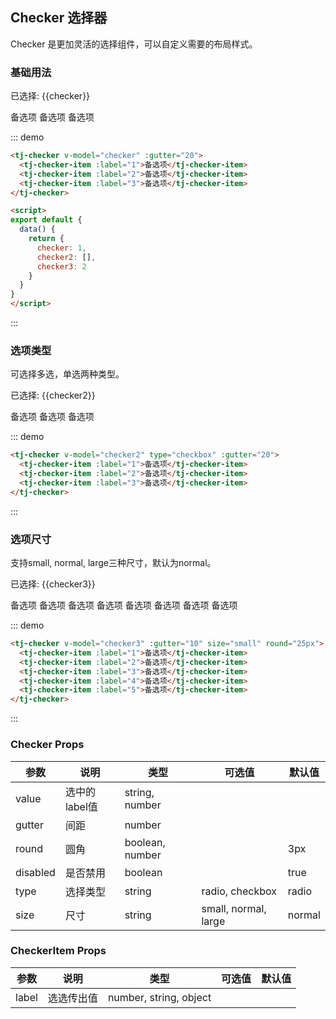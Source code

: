 ## Checker 选择器

Checker 是更加灵活的选择组件，可以自定义需要的布局样式。

### 基础用法
<div class="demo-block mt_15">
<p class="mb_10">已选择: {{checker}}</p>
<tj-checker v-model="checker" :gutter="20">
  <tj-checker-item :label="1">备选项</tj-checker-item>
  <tj-checker-item :label="2">备选项</tj-checker-item>
  <tj-checker-item :label="3">备选项</tj-checker-item>
</tj-checker>

<script>
export default {
  data() {
    return {
      checker: 1,
      checker2: [],
      checker3: 2
    }
  }
}
</script>
</div>

::: demo
```html
<tj-checker v-model="checker" :gutter="20">
  <tj-checker-item :label="1">备选项</tj-checker-item>
  <tj-checker-item :label="2">备选项</tj-checker-item>
  <tj-checker-item :label="3">备选项</tj-checker-item>
</tj-checker>

<script>
export default {
  data() {
    return {
      checker: 1,
      checker2: [],
      checker3: 2
    }
  }
}
</script>
```
:::

### 选项类型

可选择多选，单选两种类型。

<div class="demo-block">
  <p class="mb_10">已选择: {{checker2}}</p>
  <tj-checker v-model="checker2" type="checkbox" :gutter="20">
    <tj-checker-item :label="1">备选项</tj-checker-item>
    <tj-checker-item :label="2">备选项</tj-checker-item>
    <tj-checker-item :label="3">备选项</tj-checker-item>
  </tj-checker>
</div>

::: demo
```html
<tj-checker v-model="checker2" type="checkbox" :gutter="20">
  <tj-checker-item :label="1">备选项</tj-checker-item>
  <tj-checker-item :label="2">备选项</tj-checker-item>
  <tj-checker-item :label="3">备选项</tj-checker-item>
</tj-checker>
```
:::

### 选项尺寸

支持small, normal, large三种尺寸，默认为normal。

<div class="demo-block mt_15">
  <p class="mb_10">已选择: {{checker3}}</p>
  <tj-checker v-model="checker3" :gutter="10" size="small" round="25px">
    <tj-checker-item :label="1">备选项</tj-checker-item>
    <tj-checker-item :label="2">备选项</tj-checker-item>
    <tj-checker-item :label="3">备选项</tj-checker-item>
    <tj-checker-item :label="4">备选项</tj-checker-item>
    <tj-checker-item :label="5">备选项</tj-checker-item>
  </tj-checker>
  <tj-checker class="mt_10" v-model="checker3" :gutter="10" size="large" round="25px">
    <tj-checker-item :label="1">备选项</tj-checker-item>
    <tj-checker-item :label="2">备选项</tj-checker-item>
    <tj-checker-item :label="3">备选项</tj-checker-item>
  </tj-checker>
</div>

::: demo
```html
<tj-checker v-model="checker3" :gutter="10" size="small" round="25px">
  <tj-checker-item :label="1">备选项</tj-checker-item>
  <tj-checker-item :label="2">备选项</tj-checker-item>
  <tj-checker-item :label="3">备选项</tj-checker-item>
  <tj-checker-item :label="4">备选项</tj-checker-item>
  <tj-checker-item :label="5">备选项</tj-checker-item>
</tj-checker>
```
:::

### Checker Props
| 参数 | 说明 | 类型 | 可选值 | 默认值 |
| ----- | ----- | ----- | -----  | ----- |
| value | 选中的label值 | string, number | | |
| gutter | 间距 | number | | |
| round | 圆角 | boolean, number | | 3px |
| disabled | 是否禁用 | boolean | | true |
| type | 选择类型 | string | radio, checkbox | radio |
| size | 尺寸 | string | small, normal, large | normal |

### CheckerItem Props
| 参数 | 说明 | 类型 | 可选值 | 默认值 |
| ----- | ----- | ----- | -----  | ----- |
| label | 选选传出值 | number, string, object | | |